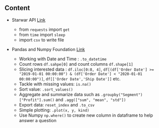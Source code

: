 
## Content

- Starwar API [Link](https://swapi.dev/api/people/)
  - from `requests` import `get`
  - from `time` import `sleep`
  - import `csv` to write file

- Pandas and Numpy Foundation [Link](https://datalore.jetbrains.com/report/static/pHbTq7wr8heYWi8OLigpk8/bF1h9Wzln0suEKpu02Wr4Q)
  - Working with Date and Time : `.to_datetime`
  - Count rows `df.sahpe[0]` and count columns `df.shape[1]`
  - Slicing interested data : `df.iloc[0:8, 4]`, `df[(df['Order Date'] >= "2019-01-01 00:00:00") & (df['Order Date'] < "2020-01-01 00:00:00")]`, `df[['Order Date','Ship Date']]` etc.
  - Tackle with missing values: `is.na()`
  - Sort value: `.sort_values()`
  - Aggregate and summarize data such as `.groupby("Segment")["Profit"].sum()` and `.agg(["sum", "mean", "std"])`
  - Export data: `reset_index` and `.to_csv`
  - Simple plotting: `.plot(x, y, kind)`
  - Use Numpy `np.where()` to create new column in dataframe to help answer a question
